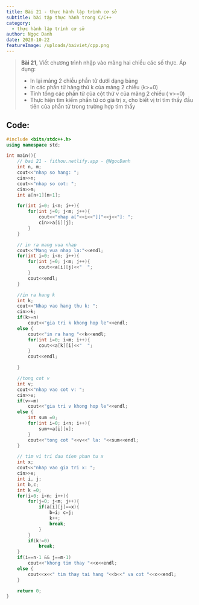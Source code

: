 ```yaml
---
title: Bài 21 - thực hành lập trình cơ sở
subtitle: bài tập thực hành trong C/C++
category:
  - thực hành lập trình cơ sở
author: Ngọc Danh
date: 2020-10-22
featureImage: /uploads/baiviet/cpp.png
---
```


> **Bài 21**, Viết chương trình nhập vào mảng hai chiều các số thực. Áp dụng:
>
> - In lại mảng 2 chiều phần tử dưới dạng bảng
> - In các phần tử hàng thứ k của mảng 2 chiều (k>=0)
> - Tính tổng các phần tử của cột thứ v của mảng 2 chiều ( v>=0)
> - Thực hiện tìm kiếm phần tử có giá trị x, cho biết vị trí tìm thấy đầu tiên của phần tử trong trường hợp tìm thấy

## Code:

```c++
#include <bits/stdc++.h>
using namespace std;

int main(){
	// bai 21 - fithou.netlify.app - @NgocDanh
	int n, m;
	cout<<"nhap so hang: ";
	cin>>n;
	cout<<"nhap so cot: ";
	cin>>m;
	int a[n+1][m+1];

	for(int i=0; i<n; i++){
		for(int j=0; j<m; j++){
			cout<<"nhap a["<<i<<"]["<<j<<"]: ";
			cin>>a[i][j];
		}
	}

	// in ra mang vua nhap
	cout<<"Mang vua nhap la:"<<endl;
	for(int i=0; i<n; i++){
		for(int j=0; j<m; j++){
			cout<<a[i][j]<<"  ";
		}
		cout<<endl;
	}

	//in ra hang k
	int k;
	cout<<"Nhap vao hang thu k: ";
	cin>>k;
	if(k>=n)
		cout<<"gia tri k khong hop le"<<endl;
	else {
		cout<<"in ra hang "<<k<<endl;
		for(int i=0; i<m; i++){
			cout<<a[k][i]<<"  ";
		}
		cout<<endl;

	}

	//tong cot v
	int v;
	cout<<"nhap vao cot v: ";
	cin>>v;
	if(v>=m)
		cout<<"gia tri v khong hop le"<<endl;
	else {
		int sum =0;
		for(int i=0; i<n; i++){
			sum+=a[i][v];
		}
		cout<<"tong cot "<<v<<" la: "<<sum<<endl;
	}

	// tim vi tri dau tien phan tu x
	int x;
	cout<<"nhap vao gia tri x: ";
	cin>>x;
	int i, j;
	int b,c;
	int k =0;
	for(i=0; i<n; i++){
		for(j=0; j<m; j++){
			if(a[i][j]==x){
				b=i; c=j;
				k++;
				break;
			}
		}
		if(k!=0)
			break;
	}
	if(i==n-1 && j==m-1)
		cout<<"khong tim thay "<<x<<endl;
	else {
		cout<<x<<" tim thay tai hang "<<b<<" va cot "<<c<<endl;
	}

	return 0;
}
```
